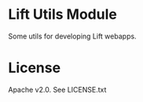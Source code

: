 # Lift Utils Module

Some utils for developing Lift webapps.

# License

Apache v2.0. See LICENSE.txt

